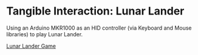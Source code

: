 Tangible Interaction: Lunar Lander
==================================

Using an Arduino MKR1000 as an HID controller (via Keyboard and Mouse libraries) to play Lunar Lander.

[Lunar Lander Game](http://moonlander.seb.ly/)
